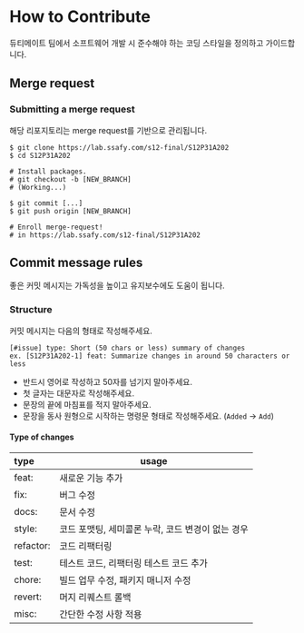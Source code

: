 # How to Contribute

듀티메이트 팀에서 소프트웨어 개발 시 준수해야 하는 코딩 스타일을 정의하고 가이드합니다.

## Merge request

### Submitting a merge request

해당 리포지토리는 merge request를 기반으로 관리됩니다.

```
$ git clone https://lab.ssafy.com/s12-final/S12P31A202
$ cd S12P31A202

# Install packages.
# git checkout -b [NEW_BRANCH]
# (Working...)

$ git commit [...]
$ git push origin [NEW_BRANCH]

# Enroll merge-request!
# in https://lab.ssafy.com/s12-final/S12P31A202
```

## Commit message rules

좋은 커밋 메시지는 가독성을 높이고 유지보수에도 도움이 됩니다.

### Structure

커밋 메시지는 다음의 형태로 작성해주세요.

```
[#issue] type: Short (50 chars or less) summary of changes
ex. [S12P31A202-1] feat: Summarize changes in around 50 characters or less
```

- 반드시 영어로 작성하고 50자를 넘기지 말아주세요.
- 첫 글자는 대문자로 작성해주세요.
- 문장의 끝에 마침표를 적지 말아주세요.
- 문장을 동사 원형으로 시작하는 명령문 형태로 작성해주세요. (`Added` -> `Add`)

#### Type of changes

| type      | usage                         |
|:----------|-------------------------------|
| feat:     | 새로운 기능 추가                     |
| fix:      | 버그 수정                         |
| docs:     | 문서 수정                         |
| style:    | 코드 포맷팅, 세미콜론 누락, 코드 변경이 없는 경우 |
| refactor: | 코드 리팩터링                       |
| test:     | 테스트 코드, 리팩터링 테스트 코드 추가        |
| chore:    | 빌드 업무 수정, 패키지 매니저 수정          |
| revert:   | 머지 리퀘스트 롤백                    |
| misc:     | 간단한 수정 사항 적용                  |
